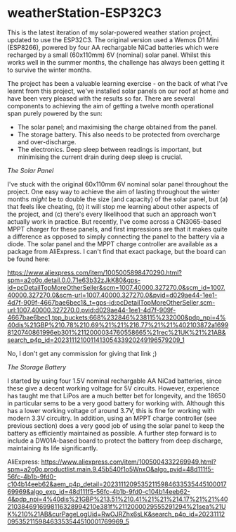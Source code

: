 # weatherStation-ESP32C3
This is the latest iteration of my solar-powered weather station project, updated to use the ESP32C3. The original version used a Wemos D1 Mini (ESP8266), powered by four AA rechargable NiCad batteries which were recharged by a small (60x110mm) 6V (nominal) solar panel. Whilst this works well in the summer months, the challenge has always been getting it to survive the winter months.

The project has been a valuable learning exercise - on the back of what I've learnt from this project, we've installed solar panels on our roof at home and have been very pleased with the results so far. There are several components to achieving the aim of getting a twelve month operational span purely powered by the sun:

* The solar panel; and maximising the charge obtained from the panel.
* The storage battery. This also needs to be protected from overcharge and over-discharge.
* The electronics. Deep sleep between readings is important, but minimising the current drain during deep sleep is crucial.

*The Solar Panel*

I've stuck with the original 60x110mm 6V nominal solar panel throughout the project. One easy way to achieve the aim of lasting throughout the winter months _might_ be to double the size (and capacity) of the solar panel, but (a) that feels like cheating, (b) it will stop me learning about other aspects of the project, and (c) there's every likelihood that such an approach won't actually work in practice. But recently, I've come across a CN3065-based MPPT charger for these panels, and first impressions are that it makes quite a difference as opposed to simply connecting the panel to the battery via a diode. The solar panel and the MPPT charge controller are available as a package from AliExpress. I can't find that exact package, but the board can be found here:

https://www.aliexpress.com/item/1005005898470290.html?spm=a2g0o.detail.0.0.71e63b32zJkK80&gps-id=pcDetailTopMoreOtherSeller&scm=1007.40000.327270.0&scm_id=1007.40000.327270.0&scm-url=1007.40000.327270.0&pvid=d029ae44-1ee1-4d7f-909f-4667bae6bec1&_t=gps-id:pcDetailTopMoreOtherSeller,scm-url:1007.40000.327270.0,pvid:d029ae44-1ee1-4d7f-909f-4667bae6bec1,tpp_buckets:668%232846%238115%232000&pdp_npi=4%40dis%21GBP%210.78%210.69%21%21%216.77%21%21%402103872a16998120740861996eb301%2112000034760558665%21rec%21UK%21%21AB&search_p4p_id=202311121001141305433920249196579209_1

No, I don't get any commission for giving that link ;)

*The Storage Battery*

I started by using four 1.5V nominal rechargable AA NiCad batteries, since these give a decent working voltage for 5V circuits. However, experience has taught me that LiPos are a much better bet for longevity, and the 18650 in particular sems to be a very good battery for working with. Although this has a lower working voltage of around 3.7V, this is fine for working with modern 3.3V circuitry. In addition, using an MPPT charge controller (see previous section) does a very good job of using the solar panel to keep the battery as efficiently maintained as possible. A further step forward is to include a DW01A-based board to protect the battery from deep discharge, maintaining its life significantly.

AliExpress: https://www.aliexpress.com/item/1005004332269949.html?spm=a2g0o.productlist.main.9.45b540f1o5WnxO&algo_pvid=48d111f5-56fc-4b1b-9fd0-c104b14eeb62&aem_p4p_detail=2023111209535211598463353544510001769969&algo_exp_id=48d111f5-56fc-4b1b-9fd0-c104b14eeb62-4&pdp_npi=4%40dis%21GBP%213.51%210.41%21%21%214.17%21%21%402103846916998116328994210e381f%2112000029555291294%21sea%21UK%210%21AB&curPageLogUid=RwOJRZhx6sLK&search_p4p_id=2023111209535211598463353544510001769969_5
